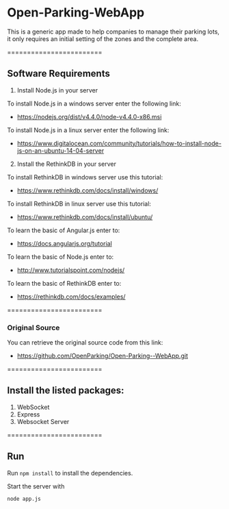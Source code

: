 # Open-Parking-WebApp

This is a generic app made to help companies to manage their parking lots, it only requires an initial setting of the zones and the complete area.

========================

## Software Requirements 
1. Install Node.js in your server

To install Node.js in a windows server enter the following link:
* https://nodejs.org/dist/v4.4.0/node-v4.4.0-x86.msi

To install Node.js in a linux server enter the following link: 
* https://www.digitalocean.com/community/tutorials/how-to-install-node-js-on-an-ubuntu-14-04-server

2. Install the RethinkDB in your server

To install RethinkDB in windows server use this tutorial: 
* https://www.rethinkdb.com/docs/install/windows/

To install RethinkDB in linux server use this tutorial:
* https://www.rethinkdb.com/docs/install/ubuntu/

To learn the basic of Angular.js enter to:

* https://docs.angularjs.org/tutorial

To learn the basic of Node.js enter to:

* http://www.tutorialspoint.com/nodejs/

To learn the basic of RethinkDB enter to: 

* https://rethinkdb.com/docs/examples/

========================

### Original Source

You can retrieve the original source code from this link:

* https://github.com/OpenParking/Open-Parking--WebApp.git

========================

## Install the listed packages:
1.  WebSocket
2.  Express
3.  Websocket Server

========================

## Run

Run `npm install` to install the dependencies.

Start the server with
```
node app.js
```
